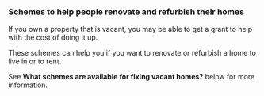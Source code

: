 ###  **Schemes to help people renovate and refurbish their homes**

If you own a property that is vacant, you may be able to get a grant to help
with the cost of doing it up.

These schemes can help you if you want to renovate or refurbish a home to live
in or to rent.

See **What schemes are available for fixing vacant homes?** below for more
information.
